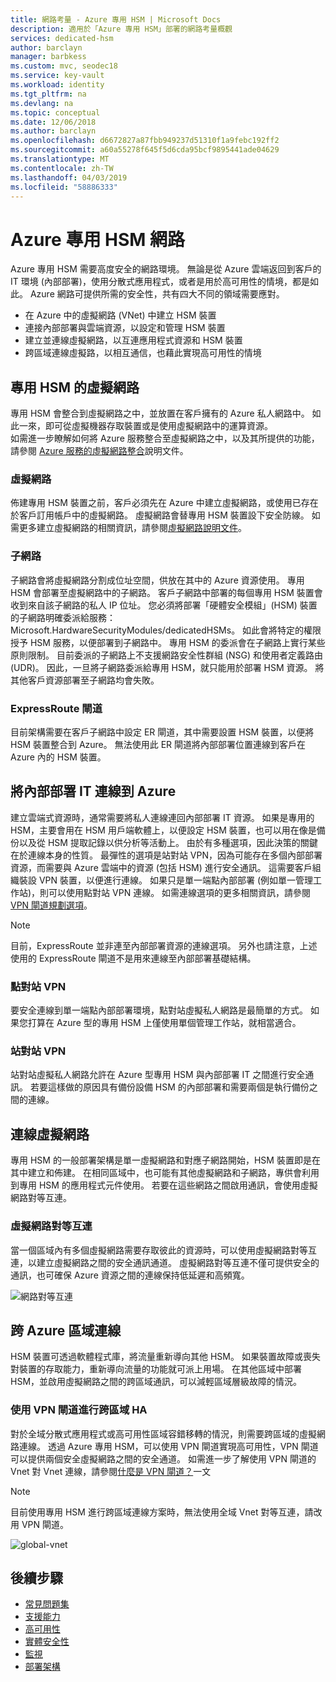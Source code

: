 ```yaml
---
title: 網路考量 - Azure 專用 HSM | Microsoft Docs
description: 適用於「Azure 專用 HSM」部署的網路考量概觀
services: dedicated-hsm
author: barclayn
manager: barbkess
ms.custom: mvc, seodec18
ms.service: key-vault
ms.workload: identity
ms.tgt_pltfrm: na
ms.devlang: na
ms.topic: conceptual
ms.date: 12/06/2018
ms.author: barclayn
ms.openlocfilehash: d6672827a87fbb949237d51310f1a9febc192ff2
ms.sourcegitcommit: a60a55278f645f5d6cda95bcf9895441ade04629
ms.translationtype: MT
ms.contentlocale: zh-TW
ms.lasthandoff: 04/03/2019
ms.locfileid: "58886333"
---
```

# <a name="azure-dedicated-hsm-networking"></a>Azure 專用 HSM 網路

Azure 專用 HSM 需要高度安全的網路環境。 無論是從 Azure 雲端返回到客戶的 IT 環境 (內部部署)，使用分散式應用程式，或者是用於高可用性的情境，都是如此。 Azure 網路可提供所需的安全性，共有四大不同的領域需要應對。

- 在 Azure 中的虛擬網路 (VNet) 中建立 HSM 裝置
- 連接內部部署與雲端資源，以設定和管理 HSM 裝置
- 建立並連線虛擬網路，以互連應用程式資源和 HSM 裝置
- 跨區域連線虛擬路，以相互通信，也藉此實現高可用性的情境

## <a name="virtual-network-for-your-dedicated-hsms"></a>專用 HSM 的虛擬網路

專用 HSM 會整合到虛擬網路之中，並放置在客戶擁有的 Azure 私人網路中。 如此一來，即可從虛擬機器存取裝置或是使用虛擬網路中的運算資源。  
如需進一步瞭解如何將 Azure 服務整合至虛擬網路之中，以及其所提供的功能，請參閱 [Azure 服務的虛擬網路整合](../virtual-network/virtual-network-for-azure-services.md)說明文件。

### <a name="virtual-networks"></a>虛擬網路

佈建專用 HSM 裝置之前，客戶必須先在 Azure 中建立虛擬網路，或使用已存在於客戶訂用帳戶中的虛擬網路。 虛擬網路會替專用 HSM 裝置設下安全防線。 如需更多建立虛擬網路的相關資訊，請參閱[虛擬網路說明文件](../virtual-network/virtual-networks-overview.md)。

### <a name="subnets"></a>子網路

子網路會將虛擬網路分割成位址空間，供放在其中的 Azure 資源使用。 專用 HSM 會部署至虛擬網路中的子網路。 客戶子網路中部署的每個專用 HSM 裝置會收到來自該子網路的私人 IP 位址。 您必須將部署「硬體安全模組」(HSM) 裝置的子網路明確委派給服務：Microsoft.HardwareSecurityModules/dedicatedHSMs。 如此會將特定的權限授予 HSM 服務，以便部署到子網路中。 專用 HSM 的委派會在子網路上實行某些原則限制。 目前委派的子網路上不支援網路安全性群組 (NSG) 和使用者定義路由 (UDR)。 因此，一旦將子網路委派給專用 HSM，就只能用於部署 HSM 資源。 將其他客戶資源部署至子網路均會失敗。


### <a name="expressroute-gateway"></a>ExpressRoute 閘道

目前架構需要在客戶子網路中設定 ER 閘道，其中需要設置 HSM 裝置，以便將 HSM 裝置整合到 Azure。 無法使用此 ER 閘道將內部部署位置連線到客戶在 Azure 內的 HSM 裝置。

## <a name="connecting-your-on-premises-it-to-azure"></a>將內部部署 IT 連線到 Azure

建立雲端式資源時，通常需要將私人連線連回內部部署 IT 資源。 如果是專用的 HSM，主要會用在 HSM 用戶端軟體上，以便設定 HSM 裝置，也可以用在像是備份以及從 HSM 提取記錄以供分析等活動上。 由於有多種選項，因此決策的關鍵在於連線本身的性質。  最彈性的選項是站對站 VPN，因為可能存在多個內部部署資源，而需要與 Azure 雲端中的資源 (包括 HSM) 進行安全通訊。 這需要客戶組織裝設 VPN 裝置，以便進行連線。 如果只是單一端點內部部署 (例如單一管理工作站)，則可以使用點對站 VPN 連線。
如需連線選項的更多相關資訊，請參閱 [VPN 閘道規劃選項](../vpn-gateway/vpn-gateway-about-vpngateways.md?toc=%2fazure%2fvirtual-network%2ftoc.json#planningtable)。

> [!NOTE]
> 目前，ExpressRoute 並非連至內部部署資源的連線選項。 另外也請注意，上述使用的 ExpressRoute 閘道不是用來連線至內部部署基礎結構。

### <a name="point-to-site-vpn"></a>點對站 VPN

要安全連線到單一端點內部部署環境，點對站虛擬私人網路是最簡單的方式。 如果您打算在 Azure 型的專用 HSM 上僅使用單個管理工作站，就相當適合。

### <a name="site-to-site-vpn"></a>站對站 VPN

站對站虛擬私人網路允許在 Azure 型專用 HSM 與內部部署 IT 之間進行安全通訊。 若要這樣做的原因具有備份設備 HSM 的內部部署和需要兩個是執行備份之間的連線。

## <a name="connecting-virtual-networks"></a>連線虛擬網路

專用 HSM 的一般部署架構是單一虛擬網路和對應子網路開始，HSM 裝置即是在其中建立和佈建。 在相同區域中，也可能有其他虛擬網路和子網路，專供會利用到專用 HSM 的應用程式元件使用。 若要在這些網路之間啟用通訊，會使用虛擬網路對等互連。

### <a name="virtual-network-peering"></a>虛擬網路對等互連

當一個區域內有多個虛擬網路需要存取彼此的資源時，可以使用虛擬網路對等互連，以建立虛擬網路之間的安全通訊通道。  虛擬網路對等互連不僅可提供安全的通訊，也可確保 Azure 資源之間的連線保持低延遲和高頻寬。

![網路對等互連](media/networking/peering.png)

## <a name="connecting-across-azure-regions"></a>跨 Azure 區域連線

HSM 裝置可透過軟體程式庫，將流量重新導向其他 HSM。 如果裝置故障或喪失對裝置的存取能力，重新導向流量的功能就可派上用場。 在其他區域中部署 HSM，並啟用虛擬網路之間的跨區域通訊，可以減輕區域層級故障的情況。

### <a name="cross-region-ha-using-vpn-gateway"></a>使用 VPN 閘道進行跨區域 HA

對於全域分散式應用程式或高可用性區域容錯移轉的情況，則需要跨區域的虛擬網路連線。 透過 Azure 專用 HSM，可以使用 VPN 閘道實現高可用性，VPN 閘道可以提供兩個安全虛擬網路之間的安全通道。 如需進一步了解使用 VPN 閘道的 Vnet 對 Vnet 連線，請參閱[什麼是 VPN 閘道？](../vpn-gateway/vpn-gateway-about-vpngateways.md#V2V)一文

> [!NOTE]
> 目前使用專用 HSM 進行跨區域連線方案時，無法使用全域 Vnet 對等互連，請改用 VPN 閘道。 

![global-vnet](media/networking/global-vnet.png)

## <a name="next-steps"></a>後續步驟

- [常見問題集](faq.md)
- [支援能力](supportability.md)
- [高可用性](high-availability.md)
- [實體安全性](physical-security.md)
- [監視](monitoring.md)
- [部署架構](deployment-architecture.md)